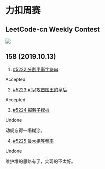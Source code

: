 # 力扣周赛
## LeetCode-cn Weekly Contest

[![](https://img.shields.io/badge/Contest-@lyc0930-informational.svg?style=flat)](https://github.com/lyc0930)

## 158 (2019.10.13)

1. [#5222 分割平衡字符串](https://leetcode-cn.com/contest/weekly-contest-158/problems/split-a-string-in-balanced-strings/)

Accepted

2. [#5223 可以攻击国王的皇后](https://leetcode-cn.com/contest/weekly-contest-158/problems/queens-that-can-attack-the-king/)

Accepted

3. [#5224 掷骰子模拟](https://leetcode-cn.com/contest/weekly-contest-158/problems/dice-roll-simulation/)

Undone

动规忘得一塌糊涂。

4. [#5225 最大相等频率](https://leetcode-cn.com/contest/weekly-contest-158/problems/maximum-equal-frequency/)

Undone

维护堆的思路有了，实现的不太好。